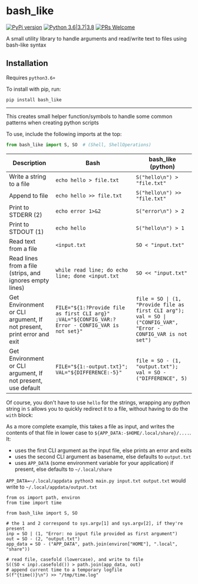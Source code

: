 # bash_like

[![PyPi version](https://img.shields.io/pypi/v/bash_like.svg)](https://pypi.python.org/pypi/bash_like) [![Python 3.6|3.7|3.8](https://img.shields.io/pypi/pyversions/bash_like.svg)](https://pypi.python.org/pypi/bash_like) [![PRs Welcome](https://img.shields.io/badge/PRs-welcome-brightgreen.svg?style=flat-square)](http://makeapullrequest.com)

A small utility library to handle arguments and read/write text to files using bash-like syntax

## Installation

Requires `python3.6+`

To install with pip, run:

    pip install bash_like

---

This creates small helper function/symbols to handle some common patterns when creating python scripts

To use, include the following imports at the top:

```python
from bash_like import S, SO  # (Shell, ShellOperations)
```

| Description                                                           | Bash                                                                                             | bash_like (python)                                                                                               |
| --------------------------------------------------------------------- | ------------------------------------------------------------------------------------------------ | ---------------------------------------------------------------------------------------------------------------- |
| Write a string to a file                                              | `echo hello > file.txt`                                                                          | `S("hello\n") > "file.txt"`                                                                                        |
| Append to file                                                        | `echo hello >> file.txt`                                                                         | `S("hello\n") >> "file.txt"`                                                                                       |
| Print to STDERR (2)                                                   | `echo error 1>&2`                                                                                | `S("error\n") > 2`                                                                                                 |
| Print to STDOUT (1)                                                   | `echo hello`                                                                                     | `S("hello\n") > 1`                                                                                                 |
| Read text from a file                                                 | `<input.txt`                                                                                     | `SO < "input.txt"`                                                                                               |
| Read lines from a file (strips, and ignores empty lines)              | `while read line; do echo line; done <input.txt`                                                 | `SO << "input.txt"`                                                                                              |
| Get Environment or CLI argument, If not present, print error and exit | `FILE="${1:?Provide file as first CLI arg}" ;VAL="${CONFIG_VAR:?Error - CONFIG_VAR is not set}"` | `file = SO \| (1, "Provide file as first CLI arg"); val = SO \| ("CONFIG_VAR", "Error - CONFIG_VAR is not set")` |
| Get Environment or CLI argument, If not present, use default          | `FILE="${1:-output.txt}"; VAL="${DIFFERENCE:-5}"`                                                | `file = SO - (1, "output.txt"); val = SO - ("DIFFERENCE", 5)`                                                    |

Of course, you don't have to use `hello` for the strings, wrapping any python string in `S` allows you to quickly redirect it to a file, without having to do the `with` block:

As a more complete example, this takes a file as input, and writes the contents of that file in lower case to `${APP_DATA:-$HOME/.local/share}/....`. It:

- uses the first CLI argument as the input file, else prints an error and exits
- uses the second CLI argument as basename, else defaults to `output.txt`
- uses `APP_DATA` (some environment variable for your application) if present, else defaults to `~/.local/share`

`APP_DATA=~/.local/appdata python3 main.py input.txt output.txt` would write to `~/.local/appdata/output.txt`

```python3
from os import path, environ
from time import time

from bash_like import S, SO

# the 1 and 2 correspond to sys.argv[1] and sys.argv[2], if they're present
inp = SO | (1, "Error: no input file provided as first argument")
out = SO - (2, "output.txt")
app_data = SO - ("APP_DATA", path.join(environ["HOME"], ".local", "share"))

# read file, casefold (lowercase), and write to file
S((SO < inp).casefold()) > path.join(app_data, out)
# append current time to a temporary logfile
S(f"{time()}\n") >> "/tmp/time.log"
```
